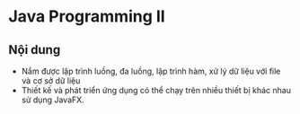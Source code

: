 # Java Programming II

## Nội dung
- Nắm được lập trình luồng, đa luồng, lập trình hàm, xử lý dữ liệu với file và cơ sở
dữ liệu
- Thiết kế và phát triển ứng dụng có thể chạy trên nhiều thiết bị khác nhau sử dụng
JavaFX.